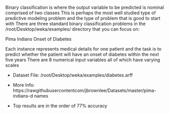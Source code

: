 Binary classification is where the output variable to be predicted is nominal comprised of two
classes This is perhaps the most well studied type of predictive modeling problem and the type
of problem that is good to start with There are three standard binary classification problems
in the /root/Desktop/weka/examples/ directory that you can focus on:

Pima Indians Onset of Diabetes

Each instance represents medical details for one patient and the task is to predict whether the
patient will have an onset of diabetes within the next five years There are 8 numerical input
variables all of which have varying scales
- Dataset File: /root/Desktop/weka/examples/diabetes.arff

- More Info: https://rawgithubusercontentcom/jbrownlee/Datasets/master/pima-indians-d
names
- Top results are in the order of 77% accuracy
